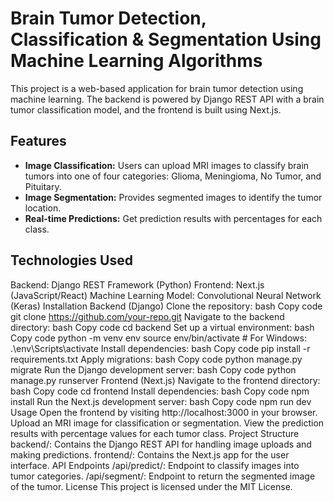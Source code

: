 # **Brain Tumor Detection, Classification & Segmentation Using Machine Learning Algorithms**

This project is a web-based application for brain tumor detection using machine learning. The backend is powered by Django REST API with a brain tumor classification model, and the frontend is built using Next.js.

## **Features**

- **Image Classification:**
  Users can upload MRI images to classify brain tumors into one of four categories: Glioma, Meningioma, No Tumor, and Pituitary.
- **Image Segmentation:**
  Provides segmented images to identify the tumor location.
- **Real-time Predictions:**
  Get prediction results with percentages for each class.

## **Technologies Used**

Backend: Django REST Framework (Python)
Frontend: Next.js (JavaScript/React)
Machine Learning Model: Convolutional Neural Network (Keras)
Installation
Backend (Django)
Clone the repository:
bash
Copy code
git clone https://github.com/your-repo.git
Navigate to the backend directory:
bash
Copy code
cd backend
Set up a virtual environment:
bash
Copy code
python -m venv env
source env/bin/activate # For Windows: .\env\Scripts\activate
Install dependencies:
bash
Copy code
pip install -r requirements.txt
Apply migrations:
bash
Copy code
python manage.py migrate
Run the Django development server:
bash
Copy code
python manage.py runserver
Frontend (Next.js)
Navigate to the frontend directory:
bash
Copy code
cd frontend
Install dependencies:
bash
Copy code
npm install
Run the Next.js development server:
bash
Copy code
npm run dev
Usage
Open the frontend by visiting http://localhost:3000 in your browser.
Upload an MRI image for classification or segmentation.
View the prediction results with percentage values for each tumor class.
Project Structure
backend/: Contains the Django REST API for handling image uploads and making predictions.
frontend/: Contains the Next.js app for the user interface.
API Endpoints
/api/predict/: Endpoint to classify images into tumor categories.
/api/segment/: Endpoint to return the segmented image of the tumor.
License
This project is licensed under the MIT License.
